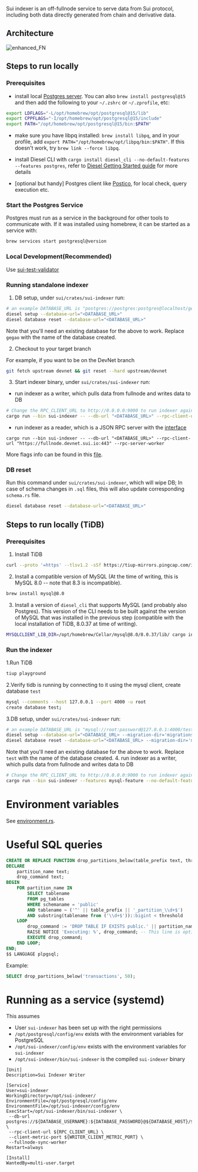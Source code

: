 Sui indexer is an off-fullnode service to serve data from Sui protocol, including both data directly generated from chain and derivative data.

## Architecture
![enhanced_FN](https://user-images.githubusercontent.com/106119108/221022505-a1d873c6-60e2-45f1-b2aa-e50192c4dfbb.png)

## Steps to run locally
### Prerequisites
- install local [Postgres server](https://www.postgresql.org/download/). You can also `brew install postgresql@15` and then add the following to your `~/.zshrc` or `~/.zprofile`, etc:
```sh
export LDFLAGS="-L/opt/homebrew/opt/postgresql@15/lib"
export CPPFLAGS="-I/opt/homebrew/opt/postgresql@15/include"
export PATH="/opt/homebrew/opt/postgresql@15/bin:$PATH"
```
- make sure you have libpq installed: `brew install libpq`, and in your profile, add `export PATH="/opt/homebrew/opt/libpq/bin:$PATH"`. If this doesn't work, try `brew link --force libpq`.

- install Diesel CLI with `cargo install diesel_cli --no-default-features --features postgres`, refer to [Diesel Getting Started guide](https://diesel.rs/guides/getting-started) for more details
- [optional but handy] Postgres client like [Postico](https://eggerapps.at/postico2/), for local check, query execution etc.

### Start the Postgres Service

Postgres must run as a service in the background for other tools to communicate with.  If it was installed using homebrew, it can be started as a service with:

``` sh
brew services start postgresql@version
```

### Local Development(Recommended)

Use [sui-test-validator](../../crates/sui-test-validator/README.md)

### Running standalone indexer
1. DB setup, under `sui/crates/sui-indexer` run:
```sh
# an example DATABASE_URL is "postgres://postgres:postgres@localhost/gegao"
diesel setup --database-url="<DATABASE_URL>"
diesel database reset --database-url="<DATABASE_URL>"
```
Note that you'll need an existing database for the above to work. Replace `gegao` with the name of the database created.

2. Checkout to your target branch

For example, if you want to be on the DevNet branch
```sh
git fetch upstream devnet && git reset --hard upstream/devnet
```
3. Start indexer binary, under `sui/crates/sui-indexer` run:
- run indexer as a writer, which pulls data from fullnode and writes data to DB
```sh
# Change the RPC_CLIENT_URL to http://0.0.0.0:9000 to run indexer against local validator & fullnode
cargo run --bin sui-indexer -- --db-url "<DATABASE_URL>" --rpc-client-url "https://fullnode.devnet.sui.io:443" --fullnode-sync-worker --reset-db
```
- run indexer as a reader, which is a JSON RPC server with the [interface](https://docs.sui.io/sui-api-ref#suix_getallbalances)
```
cargo run --bin sui-indexer -- --db-url "<DATABASE_URL>" --rpc-client-url "https://fullnode.devnet.sui.io:443" --rpc-server-worker
```
More flags info can be found in this [file](https://github.com/MystenLabs/sui/blob/main/crates/sui-indexer/src/lib.rs#L83-L123).
### DB reset
Run this command under `sui/crates/sui-indexer`, which will wipe DB; In case of schema changes in `.sql` files, this will also update corresponding `schema.rs` file.
```sh
diesel database reset --database-url="<DATABASE_URL>"
```

## Steps to run locally (TiDB)

### Prerequisites

1. Install TiDB

``` sh
curl --proto '=https' --tlsv1.2 -sSf https://tiup-mirrors.pingcap.com/install.sh | sh
```

2. Install a compatible version of MySQL (At the time of writing, this is MySQL 8.0 -- note that 8.3 is incompatible).

``` sh
brew install mysql@8.0
```

3. Install a version of `diesel_cli` that supports MySQL (and probably also Postgres). This version of the CLI needs to be built against the version of MySQL that was installed in the previous step (compatible with the local installation of TiDB, 8.0.37 at time of writing).

``` sh
MYSQLCLIENT_LIB_DIR=/opt/homebrew/Cellar/mysql@8.0/8.0.37/lib/ cargo install diesel_cli --no-default-features --features postgres --features mysql --force
```

### Run the indexer

1.Run TiDB

```sh
tiup playground
```

2.Verify tidb is running by connecting to it using the mysql client, create database `test`

```sh
mysql --comments --host 127.0.0.1 --port 4000 -u root
create database test;
```

3.DB setup, under `sui/crates/sui-indexer` run:

```sh
# an example DATABASE_URL is "mysql://root:password@127.0.0.1:4000/test"
diesel setup --database-url="<DATABASE_URL> --migration-dir='migrations/mysql'"
diesel database reset --database-url="<DATABASE_URL> --migration-dir='migrations/mysql'"
```

Note that you'll need an existing database for the above to work. Replace `test` with the name of the database created.
4. run indexer as a writer, which pulls data from fullnode and writes data to DB

```sh
# Change the RPC_CLIENT_URL to http://0.0.0.0:9000 to run indexer against local validator & fullnode
cargo run --bin sui-indexer --features mysql-feature --no-default-features -- --db-url "<DATABASE_URL>" --rpc-client-url "https://fullnode.devnet.sui.io:443" --fullnode-sync-worker --reset-db
```

# Environment variables

See [environment.rs](/src/environment.rs).

# Useful SQL queries

```sql
CREATE OR REPLACE FUNCTION drop_partitions_below(table_prefix text, threshold bigint) RETURNS void AS $$
DECLARE
    partition_name text;
    drop_command text;
BEGIN
    FOR partition_name IN
        SELECT tablename
        FROM pg_tables
        WHERE schemaname = 'public'
        AND tablename ~ ('^' || table_prefix || '_partition_\\d+$')
        AND substring(tablename from ('\\d+$'))::bigint < threshold
    LOOP
        drop_command := 'DROP TABLE IF EXISTS public.' || partition_name || ' CASCADE';
        RAISE NOTICE 'Executing: %', drop_command; -- This line is optional for debugging
        EXECUTE drop_command;
    END LOOP;
END;
$$ LANGUAGE plpgsql;
```
Example:
```sql
SELECT drop_partitions_below('transactions', 50);

```

# Running as a service (systemd)

This assumes 
- User `sui-indexer` has been set up with the right permissions
- `/opt/postgresql/config/env` exists with the environment variables for PostgreSQL
- `/opt/sui-indexer/config/env` exists with the environment variables for `sui-indexer`
- `/opt/sui-indexer/bin/sui-indexer` is the compiled `sui-indexer` binary

```
[Unit]
Description=Sui Indexer Writer

[Service]
User=sui-indexer
WorkingDirectory=/opt/sui-indexer/
EnvironmentFile=/opt/postgresql/config/env
EnvironmentFile=/opt/sui-indexer/config/env
ExecStart=/opt/sui-indexer/bin/sui-indexer \
 --db-url postgres://${DATABASE_USERNAME}:${DATABASE_PASSWORD}@${DATABASE_HOST}/${DATABASE_NAME} \
 --rpc-client-url ${RPC_CLIENT_URL} \
 --client-metric-port ${WRITER_CLIENT_METRIC_PORT} \
 --fullnode-sync-worker
Restart=always

[Install]
WantedBy=multi-user.target

```

